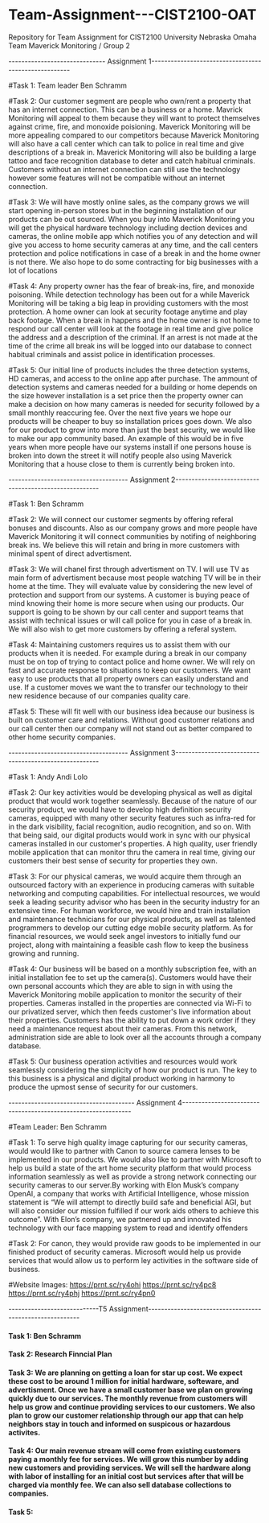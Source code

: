 # Team-Assignment---CIST2100-OAT
Repository for Team Assignment for CIST2100 University Nebraska Omaha 
 Team Maverick Monitoring / Group 2
 
 ------------------------------ Assignment 1-----------------------------------------------------

#Task 1: Team leader Ben Schramm
 
 #Task 2: Our customer segment are people who own/rent a property that has an internet connection. This can be a business or a home. Mavrick Monitoring will appeal to them because they will want to protect themselves against crime, fire, and monoxide poisioning. Maverick Monitoring will be more appealing compared to our competitors because Maverick Monitoring will also have a call center which can talk to police in real time and give descriptions of a break in. Maverick Monitoring will also be building a large tattoo and face recognition database to deter and catch habitual criminals. Customers without an internet connection can still use the technology however some features will not be compatible without an internet connection. 
 
 #Task 3: We will have mostly online sales, as the company grows we will start opening in-person stores but in the beginning installation of our products can be out sourced. When you buy into Maverick Monitoring you will get the physical hardware technology including dection devices and cameras, the online mobile app which notifies you of any detection and will give you access to home security cameras at any time, and the call centers protection and police notifications in case of a break in and the home owner is not there. We also hope to do some contracting for big businesses with a lot of locations
 
 #Task 4: Any property owner has the fear of break-ins, fire, and monoxide poisoning. While detection technology has been out for a while Maverick Monitoring will be taking a big leap in providing customers with the most protection. A home owner can look at security footage anytime and play back footage. When a break in happens and the home owner is not home to respond our call center will look at the footage in real time and give police the address and a description of the criminal. If an arrest is not made at the time of the crime all break ins will be logged into our database to connect habitual criminals and assist police in identification processes. 
 
 #Task 5: Our initial line of products includes the three detection systems, HD cameras, and access to the online app after purchase. The ammount of detection systems and cameras needed for a building or home depends on the size however installation is a set price then the property owner can make a decision on how many cameras is needed for security followed by a small monthly reaccuring fee. Over the next five years we hope our products will be cheaper to buy so installation prices goes down. We also for our product to grow into more than just the best security, we would like to make our app community based. An example of this would be in five years when more people have our systems install if one persons house is broken into down the street it will notify people also using Maverick Monitoring that a house close to them is currently being broken into. 
 
 ------------------------------------- Assignment 2------------------------------------------------------
 
 
 #Task 1: Ben Schramm
 
 #Task 2: We will connect our customer segments by offering referal bonuses and discounts. Also as our company grows and more people have Maverick Monitoring it will connect communities by notifing of neighboring break ins. We believe this will retain and bring in more customers with minimal spent of direct advertisment. 
 
 #Task 3: We will chanel first through advertisment on TV. I will use TV as main form of advertisment because most people watching TV will be in their home at the time. They will evaluate value by considering the new level of protection and support from our systems. A customer is buying peace of mind knowing their home is more secure when using our products. Our support is going to be shown by our call center and support teams that assist with technical issues or will call police for you in case of a break in. We will also wish to get more customers by offering a referal system.
 
 #Task 4: Maintaining customers requires us to assist them with our products when it is needed. For example during a break in our company must be on top of trying to contact police and home owner. We will rely on fast and accurate response to situations to keep our customers. We want easy to use products that all property owners can easily understand and use. If a customer moves we want the to transfer our technology to their new residence because of our companies quality care. 
 
 #Task 5: These will fit well with our business idea because our business is built on customer care and relations. Without good customer relations and our call center then our company will not stand out as better compared to other home security companies. 
 
------------------------------------- Assignment 3------------------------------------------------------

#Task 1: Andy Andi Lolo

#Task 2: Our key activities would be developing physical as well as digital product that would work together seamlessly. Because of the nature of our security product, we would have to develop high definition security cameras, equipped with many other security features such as infra-red for in the dark visibility, facial recognition, audio recognition, and so on. With that being said, our digital products would work in sync with our physical cameras installed in our customer's properties. A high quality, user friendly mobile application that can monitor thru the camera in real time, giving our customers their best sense of security for properties they own.

#Task 3: For our physical cameras, we would acquire them through an outsourced factory with an experience in producing cameras with suitable networking and computing capabilities. For intellectual resources, we would seek a leading security advisor who has been in the security industry for an extensive time. For human workforce, we would hire and train installation and maintenance technicians for our physical products, as well as talented programmers to develop our cutting edge mobile security platform. As for financial resources, we would seek angel investors to initially fund our project, along with maintaining a feasible cash flow to keep the business growing and running.

#Task 4: Our business will be based on a monthly subscription fee, with an initial installation fee to set up the camera(s). Customers would have their own personal accounts which they are able to sign in with using the Maverick Monitoring mobile application to monitor the security of their properties. Cameras installed in the properties are connected via Wi-Fi to our privatized server, which then feeds customer's live information about their properties. Customers has the ability to put down a work order if they need a maintenance request about their cameras. From this network, administration side are able to look over all the accounts through a company database.

#Task 5: Our business operation activities and resources would work seamlessly considering the simplicity of how our product is run. The key to this business is a physical and digital product working in harmony to produce the upmost sense of security for our customers.

--------------------------------------- Assignment 4--------------------------------------------------------------

#Team Leader: Ben Schramm

#Task 1: To serve high quality image capturing for our security cameras, would would like to partner with Canon to source camera lenses to be implemented in our products. We would also like to partner with Microsoft to help us build a state of the art home security platform that would process information seamlessly as well as provide a strong network connecting our security cameras to our server.By working with Elon Musk’s company OpenAI, a company that works with Artificial Intelligence, whose mission statement is “We will attempt to directly build safe and beneficial AGI, but will also consider our mission fulfilled if our work aids others to achieve this outcome”. With Elon’s company, we partnered up and innovated his technology with our face mapping system to read and identify offenders


#Task 2: For canon, they would provide raw goods to be implemented in our finished product of security cameras. Microsoft would help us provide services that would allow us to perform ley activities in the software side of business.

#Website Images:
https://prnt.sc/ry4ohi
https://prnt.sc/ry4pc8
https://prnt.sc/ry4phj
https://prnt.sc/ry4pn0

----------------------------T5 Assignment---------------------------------------------------------

#### Task 1: Ben Schramm

#### Task 2: Research Finncial Plan

#### Task 3: We are planning on getting a loan for star up cost. We expect these cost to be around 1 million for initial hardware, softeware, and advertisment. Once we have a small customer base we plan on growing quickly due to our services. The monthly revenue from customers will help us grow and continue providing services to our customers. We also plan to grow our customer relationship through our app that can help neighbors stay in touch and informed on suspicous or hazardous activites.

#### Task 4: Our main revenue stream will come from existing customers paying a monthly fee for services. We will grow this number by adding new customers and providing services. We will sell the hardware along with labor of installing for an initial cost but services after that will be charged via monthly fee. We can also sell database collections to companies. 

#### Task 5: 
